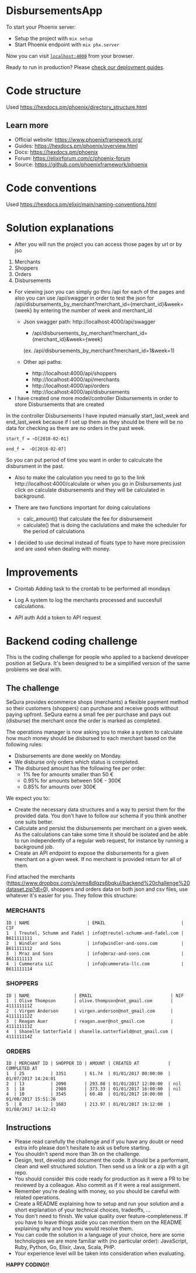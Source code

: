 # DisbursementsApp

To start your Phoenix server:

  * Setup the project with `mix setup`
  * Start Phoenix endpoint with `mix phx.server`

Now you can visit [`localhost:4000`](http://localhost:4000) from your browser.

Ready to run in production? Please [check our deployment guides](https://hexdocs.pm/phoenix/deployment.html).

# Code structure
Used https://hexdocs.pm/phoenix/directory_structure.html

## Learn more

  * Official website: https://www.phoenixframework.org/
  * Guides: https://hexdocs.pm/phoenix/overview.html
  * Docs: https://hexdocs.pm/phoenix
  * Forum: https://elixirforum.com/c/phoenix-forum
  * Source: https://github.com/phoenixframework/phoenix
  
# Code conventions
Used https://hexdocs.pm/elixir/main/naming-conventions.html

# Solution explanations

- After you will run the project you can access those pages by url or by jso
1. Merchants
3. Shoppers
4. Orders
5. Disbursements 

- For viewing json you can simply go thru /api for each of the pages and also you can use /api/swagger in order to test the json for
/api/disbursements_by_merchant?merchant_id={merchant_id}&week={week} by entering the number of week and merchant_id
   - Json swagger path: http://localhost:4000/api/swagger
      - /api/disbursements_by_merchant?merchant_id={merchant_id}&week={week}
      
      (ex. /api/disbursements_by_merchant?merchant_id=1&week=1)
      
   - Other api paths: 
      - http://localhost:4000/api/shoppers
      - http://localhost:4000/api/merchants
      - http://localhost:4000/api/orders
      - http://localhost:4000/api/disbursements
- I have created one more model/controller Disbursements in order to store Disbursements that are created 
 
 In the controller Disbursements I have inputed manually start_last_week and end_last_week because if I set up them as they should be there will be no data for checking as there are no orders in the past week.
   
    start_f = ~D[2018-02-01]
    
    end_f =  ~D[2018-02-07]
   
  So you can put period of time you want in order to calculcate the disbursment in the past.
  
  - Also to make the calculation you need to go to the link http://localhost:4000/calculate or when you go in Disbursements just click on calculate disbursements and they will be calculated in background.
  - There are two functions important for doing calculations
    - calc_amount() that calculate the fee for disbursement
    - calculate() that is doing the caclulations and make the scheduler for the period of calculations
    
- I decided to use decimal instead of floats type to have more precission and are used when dealing with money.

# Improvements

- Crontab
Adding task to the crontab to be performed all mondays

- Log
A system to log the merchants processed and succesfull calculations.

- API auth
Add a token to API request

# Backend coding challenge
This is the coding challenge for people who applied to a backend developer position at SeQura. It's been designed to be a simplified version of the same problems we deal with.

## The challenge
SeQura provides ecommerce shops (merchants) a flexible payment method so their customers (shoppers) can purchase and receive goods without paying upfront. SeQura earns a small fee per purchase and pays out (disburse) the merchant once the order is marked as completed.

The operations manager is now asking you to make a system to calculate how much money should be disbursed to each merchant based on the following rules:

* Disbursements are done weekly on Monday.
* We disburse only orders which status is completed.
* The disbursed amount has the following fee per order:
  * 1% fee for amounts smaller than 50 €
  * 0.95% for amounts between 50€ - 300€
  * 0.85% for amounts over 300€

We expect you to:

* Create the necessary data structures and a way to persist them for the provided data. You don't have to follow our schema if you think another one suits better.
* Calculate and persist the disbursements per merchant on a given week. As the calculations can take some time it should be isolated and be able to run independently of a regular web request, for instance by running a background job.
* Create an API endpoint to expose the disbursements for a given merchant on a given week. If no merchant is provided return for all of them.

Find attached the merchants (https://www.dropbox.com/s/wms8dlqzs6bqkul/backend%20challenge%20dataset.zip?dl=0), shoppers and orders data on both json and csv files, use whatever it's easier for you. They follow this structure:

### MERCHANTS

```
ID | NAME                      | EMAIL                             | CIF
1  | Treutel, Schumm and Fadel | info@treutel-schumm-and-fadel.com | B611111111
2  | Windler and Sons          | info@windler-and-sons.com         | B611111112
3  | Mraz and Sons             | info@mraz-and-sons.com            | B611111113
4  | Cummerata LLC             | info@cummerata-llc.com            | B611111114
```

### SHOPPERS

```
ID | NAME                 | EMAIL                              | NIF
1  | Olive Thompson       | olive.thompson@not_gmail.com       | 411111111Z
2  | Virgen Anderson      | virgen.anderson@not_gmail.com      | 411111112Z
3  | Reagan Auer          | reagan.auer@not_gmail.com          | 411111113Z
4  | Shanelle Satterfield | shanelle.satterfield@not_gmail.com | 411111114Z
```

### ORDERS

```
ID | MERCHANT ID | SHOPPER ID | AMOUNT | CREATED AT           | COMPLETED AT
1  | 25          | 3351       | 61.74  | 01/01/2017 00:00:00  | 01/07/2017 14:24:01
2  | 13          | 2090       | 293.08 | 01/01/2017 12:00:00  | nil
3  | 18          | 2980       | 373.33 | 01/01/2017 16:00:00  | nil
4  | 10          | 3545       | 60.48  | 01/01/2017 18:00:00  | 01/08/2017 15:51:26
5  | 8           | 1683       | 213.97 | 01/01/2017 19:12:00  | 01/08/2017 14:12:43
```

## Instructions
* Please read carefully the challenge and if you have any doubt or need extra info please don't hesitate to ask us before starting.
* You shouldn't spend more than 3h on the challenge.
* Design, test, develop and document the code. It should be a performant, clean and well structured solution. Then send us a link or a zip with a git repo.
* You should consider this code ready for production as it were a PR to be reviewed by a colleague. Also commit as if it were a real assignment.
* Remember you're dealing with money, so you should be careful with related operations.
* Create a README explaining how to setup and run your solution and a short explanation of your technical choices, tradeoffs, ...
* You don't need to finish. We value quality over feature-completeness. If you have to leave things aside you can mention them on the README explaining why and how you would resolve them.
* You can code the solution in a language of your choice, here are some technologies we are more familiar with (no particular order): JavaScript, Ruby, Python, Go, Elixir, Java, Scala, PHP.
* Your experience level will be taken into consideration when evaluating.

**HAPPY CODING!!**
